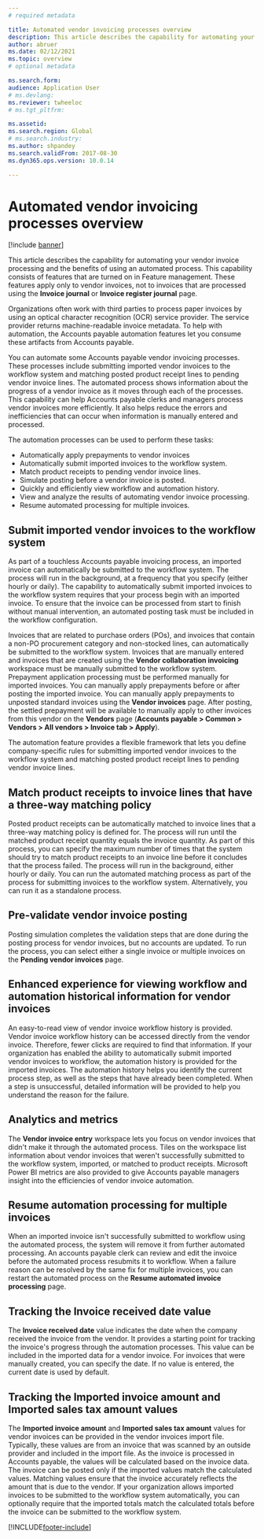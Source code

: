 ```yaml
---
# required metadata

title: Automated vendor invoicing processes overview
description: This article describes the capability for automating your vendor invoice processing and the benefits of using an automated process. 
author: abruer
ms.date: 02/12/2021
ms.topic: overview
# optional metadata

ms.search.form:  
audience: Application User
# ms.devlang: 
ms.reviewer: twheeloc
# ms.tgt_pltfrm: 

ms.assetid: 
ms.search.region: Global
# ms.search.industry: 
ms.author: shpandey
ms.search.validFrom: 2017-08-30
ms.dyn365.ops.version: 10.0.14

---
```


# Automated vendor invoicing processes overview

[!include [banner](../includes/banner.md)]

This article describes the capability for automating your vendor invoice processing and the benefits of using an automated process. This capability consists of features that are turned on in Feature management. These features apply only to vendor invoices, not to invoices that are processed using the **Invoice journal** or **Invoice register journal** page.

Organizations often work with third parties to process paper invoices by using an optical character recognition (OCR) service provider. The service provider returns machine-readable invoice metadata. To help with automation, the Accounts payable automation features let you consume these artifacts from Accounts payable.

You can automate some Accounts payable vendor invoicing processes. These processes include submitting imported vendor invoices to the workflow system and matching posted product receipt lines to pending vendor invoice lines. The automated process shows information about the progress of a vendor invoice as it moves through each of the processes. This capability can help Accounts payable clerks and managers process vendor invoices more efficiently. It also helps reduce the errors and inefficiencies that can occur when information is manually entered and processed.

The automation processes can be used to perform these tasks:

- Automatically apply prepayments to vendor invoices
- Automatically submit imported invoices to the workflow system.
- Match product receipts to pending vendor invoice lines.
- Simulate posting before a vendor invoice is posted.
- Quickly and efficiently view workflow and automation history.
- View and analyze the results of automating vendor invoice processing.
- Resume automated processing for multiple invoices.

## Submit imported vendor invoices to the workflow system

As part of a touchless Accounts payable invoicing process, an imported invoice can automatically be submitted to the workflow system. The process will run in the background, at a frequency that you specify (either hourly or daily). The capability to automatically submit imported invoices to the workflow system requires that your process begin with an imported invoice. To ensure that the invoice can be processed from start to finish without manual intervention, an automated posting task must be included in the workflow configuration.


Invoices that are related to purchase orders (POs), and invoices that contain a non-PO procurement category and non-stocked lines, can automatically be submitted to the workflow system. Invoices that are manually entered and invoices that are created using the **Vendor collaboration invoicing** workspace must be manually submitted to the workflow system. Prepayment application processing must be performed manually for imported invoices. You can manually apply prepayments before or after posting the imported invoice. You can manually apply prepayments to unposted standard invoices using the **Vendor invoices** page. After posting, the settled prepayment will be available to manually apply to other invoices from this vendor on the **Vendors** page (**Accounts payable \> Common \> Vendors \> All vendors \> Invoice tab \> Apply**).

The automation feature provides a flexible framework that lets you define company-specific rules for submitting imported vendor invoices to the workflow system and matching posted product receipt lines to pending vendor invoice lines.

## Match product receipts to invoice lines that have a three-way matching policy

Posted product receipts can be automatically matched to invoice lines that a three-way matching policy is defined for. The process will run until the matched product receipt quantity equals the invoice quantity. As part of this process, you can specify the maximum number of times that the system should try to match product receipts to an invoice line before it concludes that the process failed. The process will run in the background, either hourly or daily. You can run the automated matching process as part of the process for submitting invoices to the workflow system. Alternatively, you can run it as a standalone process.

## Pre-validate vendor invoice posting

Posting simulation completes the validation steps that are done during the posting process for vendor invoices, but no accounts are updated. To run the process, you can select either a single invoice or multiple invoices on the **Pending vendor invoices** page.

## Enhanced experience for viewing workflow and automation historical information for vendor invoices

An easy-to-read view of vendor invoice workflow history is provided. Vendor invoice workflow history can be accessed directly from the vendor invoice. Therefore, fewer clicks are required to find that information. If your organization has enabled the ability to automatically submit imported vendor invoices to workflow, the automation history is provided for the imported invoices. The automation history helps you identify the current process step, as well as the steps that have already been completed. When a step is unsuccessful, detailed information will be provided to help you understand the reason for the failure.

## Analytics and metrics

The **Vendor invoice entry** workspace lets you focus on vendor invoices that didn't make it through the automated process. Tiles on the workspace list information about vendor invoices that weren't successfully submitted to the workflow system, imported, or matched to product receipts. Microsoft Power BI metrics are also provided to give Accounts payable managers insight into the efficiencies of vendor invoice automation.


## Resume automation processing for multiple invoices

When an imported invoice isn't successfully submitted to workflow using the automated process, the system will remove it from further automated processing. An accounts payable clerk can review and edit the invoice before the automated process resubmits it to workflow. When a failure reason can be resolved by the same fix for multiple invoices, you can restart the automated process on the **Resume automated invoice processing** page. 

## Tracking the Invoice received date value

The **Invoice received date** value indicates the date when the company received the invoice from the vendor. It provides a starting point for tracking the invoice's progress through the automation processes. This value can be included in the imported data for a vendor invoice. For invoices that were manually created, you can specify the date. If no value is entered, the current date is used by default.


## Tracking the Imported invoice amount and Imported sales tax amount values

The **Imported invoice amount** and **Imported sales tax amount** values for vendor invoices can be provided in the vendor invoices import file. Typically, these values are from an invoice that was scanned by an outside provider and included in the import file. As the invoice is processed in Accounts payable, the values will be calculated based on the invoice data. The invoice can be posted only if the imported values match the calculated values. Matching values ensure that the invoice accurately reflects the amount that is due to the vendor. If your organization allows imported invoices to be submitted to the workflow system automatically, you can optionally require that the imported totals match the calculated totals before the invoice can be submitted to the workflow system.


[!INCLUDE[footer-include](../../includes/footer-banner.md)]

